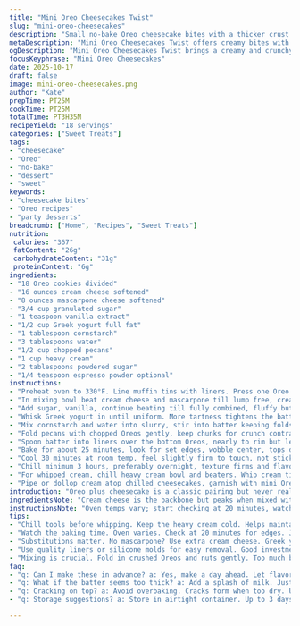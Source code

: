 ```yaml
---
title: "Mini Oreo Cheesecakes Twist"
slug: "mini-oreo-cheesecakes"
description: "Small no-bake Oreo cheesecake bites with a thicker crust base and cream cheese mixed with mascarpone for creaminess. Chopped pecans added for crunch, sour cream swapped for Greek yogurt to add tang and tighten texture. Egg replaced with cornstarch slurry for safety and easier prep. Whipped topping flavored with a hint of espresso powder to cut richness. Baked at 330°F for 25 minutes until edges strong but center slightly jiggly. Cooling followed by overnight chill for best set and clean slicing."
metaDescription: "Mini Oreo Cheesecakes Twist offers creamy bites with a crunchy base for a party-ready dessert that impresses without the fuss"
ogDescription: "Mini Oreo Cheesecakes Twist brings a creamy and crunchy treat that's perfect for gatherings. Easy to make and prep ahead for convenience"
focusKeyphrase: "Mini Oreo Cheesecakes"
date: 2025-10-17
draft: false
image: mini-oreo-cheesecakes.png
author: "Kate"
prepTime: PT25M
cookTime: PT25M
totalTime: PT3H35M
recipeYield: "18 servings"
categories: ["Sweet Treats"]
tags:
- "cheesecake"
- "Oreo"
- "no-bake"
- "dessert"
- "sweet"
keywords:
- "cheesecake bites"
- "Oreo recipes"
- "party desserts"
breadcrumb: ["Home", "Recipes", "Sweet Treats"]
nutrition: 
 calories: "367"
 fatContent: "26g"
 carbohydrateContent: "31g"
 proteinContent: "6g"
ingredients:
- "18 Oreo cookies divided"
- "16 ounces cream cheese softened"
- "8 ounces mascarpone cheese softened"
- "3/4 cup granulated sugar"
- "1 teaspoon vanilla extract"
- "1/2 cup Greek yogurt full fat"
- "1 tablespoon cornstarch"
- "3 tablespoons water"
- "1/2 cup chopped pecans"
- "1 cup heavy cream"
- "2 tablespoons powdered sugar"
- "1/4 teaspoon espresso powder optional"
instructions:
- "Preheat oven to 330°F. Line muffin tins with liners. Press one Oreo flat bottom of each liner for crust — no crumbs for better base texture."
- "In mixing bowl beat cream cheese and mascarpone till lump free, creamy. Adds silkier, richer mouthfeel compared to cream cheese alone."
- "Add sugar, vanilla, continue beating till fully combined, fluffy but not airy. Granulated sugar's grainy dissolve makes difference, don't rush or grain remains."
- "Whisk Greek yogurt in until uniform. More tartness tightens the batter better than sour cream, also less moisture release when baking."
- "Mix cornstarch and water into slurry, stir into batter keeping folds for smooth silkiness and egg replacement. Stops cracking, safer for no baking eggs sometimes unwanted."
- "Fold pecans with chopped Oreos gently, keep chunks for crunch contrast, don't overmix or batter loses air and becomes dense."
- "Spoon batter into liners over the bottom Oreos, nearly to rim but leave tiny gap to avoid spillovers."
- "Bake for about 25 minutes, look for set edges, wobble center, tops dry but don't brown. Oven times vary—watch not to overbake or crack forms."
- "Cool 30 minutes at room temp, feel slightly firm to touch, not sticky or wet."
- "Chill minimum 3 hours, preferably overnight, texture firms and flavors meld. Critical step, don't skip or cheesecakes weep."
- "For whipped cream, chill heavy cream bowl and beaters. Whip cream till soft peaks, sprinkle in powdered sugar, add espresso powder for subtle bitterness, whip stiff peaks avoiding grainy or broken cream."
- "Pipe or dollop cream atop chilled cheesecakes, garnish with mini Oreo halves and sprinkle chopped Oreos plus pecans for color contrast and crunch."
introduction: "Oreo plus cheesecake is a classic pairing but never really just basic done well enough. Swap some ingredients for better texture and to quiet over-sweetness; add a crunch element to entertain the palate. No raw eggs involved—ease of prep with cornstarch substitute, safer for warm kitchens and impatient tasters. The batter feels thicker, richer with mascarpone blending in, more silk on tongue. Greek yogurt sharpens the flavor and tightens structure better than plain sour cream. Take your time cooling and chilling. Rack your mind on texture, moisture, and cracking; watching those small details makes or breaks. Whip the cream just right, powder sugar measurements are flexible but keep the espresso subtle or skip if sensitive to bitterness. The sturdy Mini Oreo base inside paper liners keeps cheesecake bites tidy. This approach works well for parties or grab-and-go snacks—make a day ahead for stress-free serving."
ingredientsNote: "Cream cheese is the backbone but peaks when mixed with mascarpone—adds creaminess and less firmness so no chalky mouthfeel. Greek yogurt brings acidity, substitute plain sour cream if unavailable but cut back a little on liquids elsewhere to avoid slurry. Cornstarch slurry replaces raw eggs; a trick I use often for safer custard-like fillings with firm hold. Chopped pecans are optional but add nice texture contrast. Replace pecans with walnuts or skip nuts for simpler version. Oreo cookies: separate some whole for the crust base, remaining chopped for inside batter. For whipped cream: chill tools and cream before whipping; espresso powder is optional but helps cut richness. Powdered sugar can swap with confectioners sugar, adjust sweetness to taste. Lining the muffin tin with good quality liners or even silicone cups recommended for clean removal."
instructionsNote: "Oven temps vary; start checking at 20 minutes, watch edges for firm set and top dryness but still soft jiggle center. Overbaking causes cracks and grainy texture. Cool at room temp so steam escapes gently; too hot environment causes sweating condensation. The overnight chill breaks down residual moisture and firms texture, making cutting and handling neat. Whipping cream to soft peaks prior to sugar prevents grainy closed lumps and stabilizes final stiff peaks. If whip overwhips and breaks, add a spoonful fresh cream to rescue. Scoop batter with medium scoop, fill close to rim but don't overfill to prevent bubbles or spillovers. Folding chopped Oreos and nuts in final step minimizes seizing batter or deflating air bubbles critical for creamy texture."
tips:
- "Chill tools before whipping. Keep the heavy cream cold. Helps maintain stability. Whip until you see soft peaks, then add sugar gradually. Avoid grainy texture."
- "Watch the baking time. Oven varies. Check at 20 minutes for edges. Jiggle center is fine. Overbaking leads to cracks. Steady hands when cooling."
- "Substitutions matter. No mascarpone? Use extra cream cheese. Greek yogurt works where sour cream can't. Cornstarch is safer than raw eggs."
- "Use quality liners or silicone molds for easy removal. Good investment. Prevents sticking. No mess when serving. Court the crowd with visual appeal."
- "Mixing is crucial. Fold in crushed Oreos and nuts gently. Too much beat can deflate batter. Preserve air for that creamy texture on the tongue."
faq:
- "q: Can I make these in advance? a: Yes, make a day ahead. Let flavors meld. Chill overnight for best results. Store well in fridge."
- "q: What if the batter seems too thick? a: Add a splash of milk. Just a bit, not get runny. Keeps texture rich without compromising structure."
- "q: Cracking on top? a: Avoid overbaking. Cracks form when too dry. Use properly cooled oven and check temp accurately. Remove as soon as edges are set, center wobbly."
- "q: Storage suggestions? a: Store in airtight container. Up to 3 days in fridge. Freeze for longer storage, but texture changes. Thaw in fridge, not room temp."

---
```


